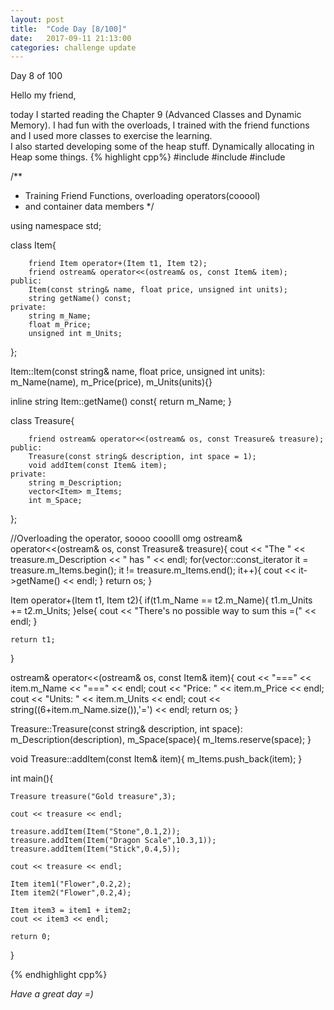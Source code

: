```yaml
---
layout: post
title:  "Code Day [8/100]"
date:   2017-09-11 21:13:00
categories: challenge update
---
```


Day 8 of 100

Hello my friend,

today I started reading the Chapter 9 (Advanced Classes and Dynamic Memory). I had fun with the overloads, I trained with the friend functions and I used more classes to exercise the learning.  
I also started developing some of the heap stuff. Dynamically allocating in Heap some things.
{% highlight cpp%}
#include <iostream>
#include <string>
#include <vector>

/**
 * Training Friend Functions, overloading operators(cooool)
 * and container data members
 */

using namespace std;

class Item{

		friend Item operator+(Item t1, Item t2);
		friend ostream& operator<<(ostream& os, const Item& item);
	public:
		Item(const string& name, float price, unsigned int units);
		string getName() const;
	private:
		string m_Name;
		float m_Price;
		unsigned int m_Units;
};

Item::Item(const string& name, float price, unsigned int units):
	m_Name(name),
	m_Price(price),
	m_Units(units){}

inline string Item::getName() const{
	return m_Name;
}

class Treasure{

		friend ostream& operator<<(ostream& os, const Treasure& treasure);
	public:
		Treasure(const string& description, int space = 1);
		void addItem(const Item& item);
	private:
		string m_Description;
		vector<Item> m_Items;
		int m_Space;

};

//Overloading the operator, soooo cooolll omg
ostream& operator<<(ostream& os, const Treasure& treasure){
	cout << "The " << treasure.m_Description << " has " << endl;
	for(vector<Item>::const_iterator it = treasure.m_Items.begin();
			it != treasure.m_Items.end(); it++){
		cout << it->getName() << endl;
	}
	return os;
}

Item operator+(Item t1, Item t2){
	if(t1.m_Name == t2.m_Name){
		t1.m_Units += t2.m_Units;
	}else{
		cout << "There's no possible way to sum this =(" << endl;
	}

	return t1;
}

ostream& operator<<(ostream& os, const Item& item){
	cout << "===" << item.m_Name << "===" << endl;
	cout << "Price: " << item.m_Price << endl;
	cout << "Units: " << item.m_Units << endl;
	cout << string((6+item.m_Name.size()),'=') << endl;
	return os;
}

Treasure::Treasure(const string& description, int space):
		m_Description(description),
		m_Space(space){
	m_Items.reserve(space);
}

void Treasure::addItem(const Item& item){
	m_Items.push_back(item);
}

int main(){

	Treasure treasure("Gold treasure",3);

	cout << treasure << endl;

	treasure.addItem(Item("Stone",0.1,2));
	treasure.addItem(Item("Dragon Scale",10.3,1));
	treasure.addItem(Item("Stick",0.4,5));

	cout << treasure << endl;

	Item item1("Flower",0.2,2);
	Item item2("Flower",0.2,4);

	Item item3 = item1 + item2;
	cout << item3 << endl;

	return 0;
}


{% endhighlight cpp%}

_Have a great day =)_